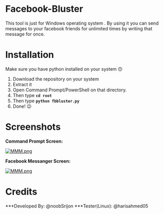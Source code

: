 # Facebook-Bluster
This tool is just for Windows operating system . 
By using it you can send messages to your facebook friends for unlimited times by writing that message for once.

# Installation
Make sure you have python installed on your system :upside_down_face:

1. Download the repository on your system 
2. Extract it
3. Open Command Prompt/PowerShell on that directory.
4. Then type **```cd root```**
5. Then type **```python fbbluster.py```**
6. Done! :wink:

# Screenshots

**Command Prompt Screen:**


[![MMM.png](https://i.postimg.cc/wvm6H1MW/MMM.png)](https://raw.githubusercontent.com/noobSrijon/Facebook-Bluster/master/screenshots/Command%20Prompt.png)


**Facebook Messanger Screen:**


[![MMM.png](https://i.postimg.cc/CLZR5xtV/MMM.png)](https://raw.githubusercontent.com/noobSrijon/Facebook-Bluster/master/screenshots/messages.png)




# Credits
***Developed By: @noobSrijon
***Tester(Linux): @harisahmed05
